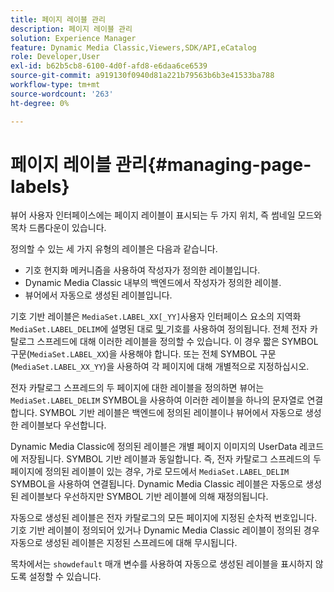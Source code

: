 ```yaml
---
title: 페이지 레이블 관리
description: 페이지 레이블 관리
solution: Experience Manager
feature: Dynamic Media Classic,Viewers,SDK/API,eCatalog
role: Developer,User
exl-id: b62b5cb8-6100-4d0f-afd8-e6daa6ce6539
source-git-commit: a919130f0940d81a221b79563b6b3e41533ba788
workflow-type: tm+mt
source-wordcount: '263'
ht-degree: 0%

---
```


# 페이지 레이블 관리{#managing-page-labels}

뷰어 사용자 인터페이스에는 페이지 레이블이 표시되는 두 가지 위치, 즉 썸네일 모드와 목차 드롭다운이 있습니다.

정의할 수 있는 세 가지 유형의 레이블은 다음과 같습니다.

* 기호 현지화 메커니즘을 사용하여 작성자가 정의한 레이블입니다.
* Dynamic Media Classic 내부의 백엔드에서 작성자가 정의한 레이블.
* 뷰어에서 자동으로 생성된 레이블입니다.

기호 기반 레이블은 `MediaSet.LABEL_XX[_YY]`사용자 인터페이스 요소의 지역화`MediaSet.LABEL_DELIM`에 설명된 대로 [ 및 ](../../c-html5-s7-aem-asset-viewers/c-html5-20-ecatalog-viewer-about/c-html5-20-ecatalog-viewer-localization.md#concept-cbfc39344c494eb7b9f6a272cff0cc74) 기호를 사용하여 정의됩니다. 전체 전자 카탈로그 스프레드에 대해 이러한 레이블을 정의할 수 있습니다. 이 경우 짧은 SYMBOL 구문(`MediaSet.LABEL_XX`)을 사용해야 합니다. 또는 전체 SYMBOL 구문(`MediaSet.LABEL_XX_YY`)을 사용하여 각 페이지에 대해 개별적으로 지정하십시오.

전자 카탈로그 스프레드의 두 페이지에 대한 레이블을 정의하면 뷰어는 `MediaSet.LABEL_DELIM` SYMBOL을 사용하여 이러한 레이블을 하나의 문자열로 연결합니다. SYMBOL 기반 레이블은 백엔드에 정의된 레이블이나 뷰어에서 자동으로 생성한 레이블보다 우선합니다.

Dynamic Media Classic에 정의된 레이블은 개별 페이지 이미지의 UserData 레코드에 저장됩니다. SYMBOL 기반 레이블과 동일합니다. 즉, 전자 카탈로그 스프레드의 두 페이지에 정의된 레이블이 있는 경우, 가로 모드에서 `MediaSet.LABEL_DELIM` SYMBOL을 사용하여 연결됩니다. Dynamic Media Classic 레이블은 자동으로 생성된 레이블보다 우선하지만 SYMBOL 기반 레이블에 의해 재정의됩니다.

자동으로 생성된 레이블은 전자 카탈로그의 모든 페이지에 지정된 순차적 번호입니다. 기호 기반 레이블이 정의되어 있거나 Dynamic Media Classic 레이블이 정의된 경우 자동으로 생성된 레이블은 지정된 스프레드에 대해 무시됩니다.

목차에서는 `showdefault` 매개 변수를 사용하여 자동으로 생성된 레이블을 표시하지 않도록 설정할 수 있습니다.
